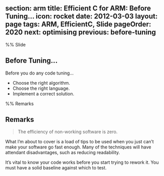 section: arm
title: Efficient C for ARM: Before Tuning...
icon: rocket
date: 2012-03-03
layout: page
tags: ARM, EfficientC, Slide
pageOrder: 2020
next: optimising
previous: before-tuning
----

%% Slide

## Before Tuning...

Before you do any code tuning...

* Choose the right algorithm.
* Choose the right language.
* Implement a correct solution.

%% Remarks

## Remarks

> The efficiency of non-working software is zero.

What I’m about to cover is a load of tips to be used when you just can’t make your software go fast enough. Many of the techniques will have attendant disadvantages, such as reducing readability.

It’s vital to know your code works before you start trying to rework it. You must have a solid baseline against which to test.

